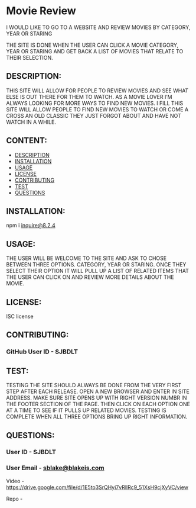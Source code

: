
# Movie Review

I WOULD LIKE TO GO TO A WEBSITE AND REVIEW MOVIES BY CATEGORY, YEAR OR STARING

THE SITE IS DONE WHEN THE USER CAN CLICK A MOVIE CATEGORY, YEAR OR STARING AND GET BACK A LIST OF MOVIES THAT RELATE TO THEIR SELECTION.

## DESCRIPTION:

THIS SITE WILL ALLOW FOR PEOPLE TO REVIEW MOVIES AND SEE WHAT ELSE IS OUT THERE FOR THEM TO WATCH. AS A MOVIE LOVER I’M ALWAYS LOOKING FOR MORE WAYS TO FIND NEW MOVIES. I FILL THIS SITE WILL ALLOW PEOPLE TO FIND NEW MOVIES TO WATCH OR COME A CROSS AN OLD CLASSIC THEY JUST FORGOT ABOUT AND HAVE NOT WATCH IN A WHILE.

## CONTENT:

* [DESCRIPTION](#description)
* [INSTALLATION](#installation)
* [USAGE](#usage)
* [LICENSE](#license)
* [CONTRIBUTING](#contributing)
* [TEST](#test)
* [QUESTIONS](#questions)

## INSTALLATION:

npm i inquire@8.2.4

## USAGE:

THE USER WILL BE WELCOME TO THE SITE AND ASK TO CHOSE BETWEEN THREE OPTIONS. CATEGORY, YEAR OR STARING. ONCE THEY SELECT THEIR OPTION IT WILL PULL UP A LIST OF RELATED ITEMS THAT THE USER CAN CLICK ON AND REVIEW MORE DETAILS ABOUT THE MOVIE.

## LICENSE:

ISC license

## CONTRIBUTING:

### GitHub User ID - SJBDLT

## TEST:

TESTING THE SITE SHOULD ALWAYS BE DONE FROM THE VERY FIRST STEP AFTER EACH RELEASE. OPEN A NEW BROWSER AND ENTER IN SITE ADDRESS. MAKE SURE SITE OPENS UP WITH RIGHT VERSION NUMBR IN THE FOOTER SECTION OF THE PAGE. THEN CLICK ON EACH OPTION ONE AT A TIME TO SEE IF IT PULLS UP RELATED MOVIES. TESTING IS COMPLETE WHEN ALL THREE OPTIONS BRING UP RIGHT INFORMATION.

## QUESTIONS:

### User ID - SJBDLT
### User Email - sblake@blakeis.com


Video - https://drive.google.com/file/d/1E5to3SrQHyi7vRllRc9_51XsH9cjXyVC/view

Repo - 



